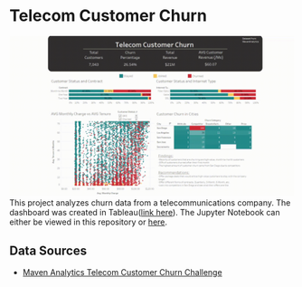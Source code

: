 # Telecom Customer Churn
![Alt text](churnrecgif.gif "Telecom Customer Churn")
This project analyzes churn data from a telecommunications company. The dashboard was created in Tableau([link here](https://public.tableau.com/views/CustomerChurn_16836920237420/Dashboard2?:language=en-US&:display_count=n&:origin=viz_share_link)). The Jupyter Notebook can either be viewed in this repository or [here](https://cbholts.github.io/projects/telecomchurn).

## Data Sources
* [Maven Analytics Telecom Customer Churn Challenge](https://www.mavenanalytics.io/challenges/maven-churn-challenge/6)
